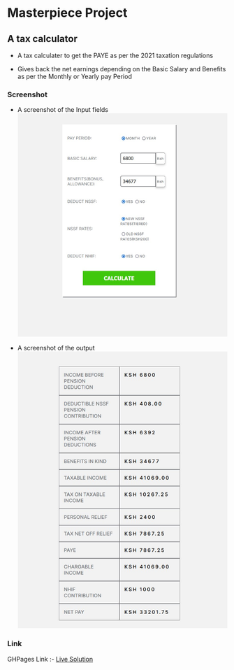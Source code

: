 # Masterpiece Project

## A tax calculator

- A tax calculater to get the PAYE as per the 2021 taxation regulations

- Gives back the net earnings depending on the Basic Salary and Benefits as per the Monthly or Yearly pay Period

### Screenshot

- A screenshot of the Input fields
  ![](./assets/Images/screenshot1.jpg)

- A screenshot of the output
  ![](./assets/Images/screenshot2.jpg)

### Link

GHPages Link :- [Live Solution](https://apprentice-cloud.github.io/tax-calculator/)
